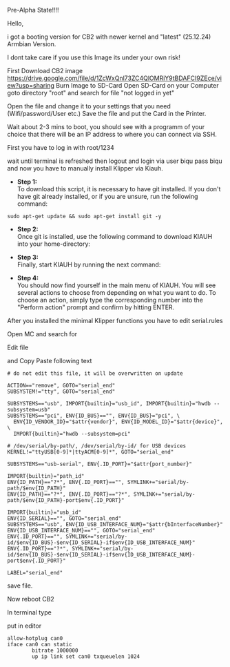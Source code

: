 Pre-Alpha State!!!!


Hello, 

i got a booting version for CB2 with newer kernel and "latest" (25.12.24) Armbian Version.

I dont take care if you use this Image its under your own risk!

First Download CB2 image https://drive.google.com/file/d/1ZcWxQnl73ZC4QlOMRiY9tBDAFCI9ZEce/view?usp=sharing
Burn Image to SD-Card
Open SD-Card on your Computer goto directory "root" and search for file "not logged in yet"

Open the file and change it to your settings that you need (Wifi/password/User etc.)
Save the file and put the Card in the Printer.

Wait about 2-3 mins to boot, you should see with a programm of your choice that there will be an IP address to where you can connect via SSH.

First you have to log in with root/1234

wait until terminal is refreshed then logout and login via user biqu pass biqu and now you have to manually install Klipper via Kiauh.

* **Step 1:** \
To download this script, it is necessary to have git installed. If you don't have git already installed, or if you are unsure, run the following command:
```shell
sudo apt-get update && sudo apt-get install git -y
```

* **Step 2:** \
Once git is installed, use the following command to download KIAUH into your home-directory:


* **Step 3:** \
Finally, start KIAUH by running the next command:



* **Step 4:** \
You should now find yourself in the main menu of KIAUH. You will see several actions to choose from depending
on what you want to do. To choose an action, simply type the corresponding number into the "Perform action"
prompt and confirm by hitting ENTER.

After you installed the minimal Klipper functions you have to edit serial.rules

Open MC and search for 

Edit file 


and Copy Paste following text

```shell
# do not edit this file, it will be overwritten on update

ACTION=="remove", GOTO="serial_end"
SUBSYSTEM!="tty", GOTO="serial_end"

SUBSYSTEMS=="usb", IMPORT{builtin}="usb_id", IMPORT{builtin}="hwdb --subsystem=usb"
SUBSYSTEMS=="pci", ENV{ID_BUS}=="", ENV{ID_BUS}="pci", \
  ENV{ID_VENDOR_ID}="$attr{vendor}", ENV{ID_MODEL_ID}="$attr{device}", \
  IMPORT{builtin}="hwdb --subsystem=pci"

# /dev/serial/by-path/, /dev/serial/by-id/ for USB devices
KERNEL!="ttyUSB[0-9]*|ttyACM[0-9]*", GOTO="serial_end"

SUBSYSTEMS=="usb-serial", ENV{.ID_PORT}="$attr{port_number}"

IMPORT{builtin}="path_id"
ENV{ID_PATH}=="?*", ENV{.ID_PORT}=="", SYMLINK+="serial/by-path/$env{ID_PATH}"
ENV{ID_PATH}=="?*", ENV{.ID_PORT}=="?*", SYMLINK+="serial/by-path/$env{ID_PATH}-port$env{.ID_PORT}"

IMPORT{builtin}="usb_id"
ENV{ID_SERIAL}=="", GOTO="serial_end"
SUBSYSTEMS=="usb", ENV{ID_USB_INTERFACE_NUM}="$attr{bInterfaceNumber}"
ENV{ID_USB_INTERFACE_NUM}=="", GOTO="serial_end"
ENV{.ID_PORT}=="", SYMLINK+="serial/by-id/$env{ID_BUS}-$env{ID_SERIAL}-if$env{ID_USB_INTERFACE_NUM}"
ENV{.ID_PORT}=="?*", SYMLINK+="serial/by-id/$env{ID_BUS}-$env{ID_SERIAL}-if$env{ID_USB_INTERFACE_NUM}-port$env{.ID_PORT}"

LABEL="serial_end"

```

save file.

Now reboot CB2


In terminal type



put in editor

```shell
allow-hotplug can0
iface can0 can static
        bitrate 1000000
        up ip link set can0 txqueuelen 1024
```

